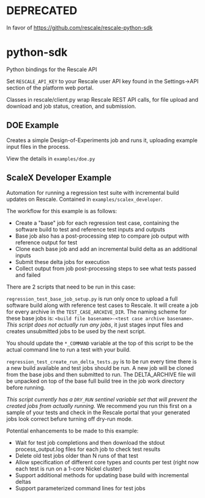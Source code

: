 # DEPRECATED
In favor of https://github.com/rescale/rescale-python-sdk


python-sdk
==========

Python bindings for the Rescale API

Set `RESCALE_API_KEY` to your Rescale user API key found in the
Settings->API section of the platform web portal.

Classes in rescale/client.py wrap Rescale REST API calls, for file
upload and download and job status, creation, and submission.

## DOE Example ##

Creates a simple Design-of-Experiments job and runs it, uploading
example input files in the process.

View the details in `examples/doe.py`

## ScaleX Developer Example ##

Automation for running a regression test suite with incremental build
updates on Rescale. Contained in `examples/scalex_developer`.

The workflow for this example is as follows:

- Create a "base" job for each regression test case, containing the
  software build to test and reference test inputs and outputs
- Base job also has a post-processing step to compare job output with
  reference output for test
- Clone each base job and add an incremental build delta as an additional
  inputs
- Submit these delta jobs for execution
- Collect output from job post-processing steps to see what tests
  passed and failed

There are 2 scripts that need to be run in this case:

`regression_test_base_job_setup.py` is run only once to upload a full
software build along with reference test cases to Rescale. It will
create a job for every archive in the `TEST_CASE_ARCHIVE_DIR`. The
naming scheme for these base jobs is: `<build file basename>-<test
case archive basename>`. *This script does not actually run any jobs*,
it just stages input files and creates unsubmitted jobs to be used by
the next script.

You should update the `*_COMMAND` variable at the top of this script
to be the actual command line to run a test with your build.

`regression_test_create_run_delta_tests.py` is to be run every time
there is a new build available and test jobs should be run. A new job
will be cloned from the base jobs and then submitted to run. The
DELTA_ARCHIVE file will be unpacked on top of the base full build tree
in the job work directory before running.

*This script currently has a `DRY_RUN` sentinel variable set that will
prevent the created jobs from actually running.* We recommend you run
this first on a sample of your tests and check in the Rescale portal
that your generated jobs look correct befure turning off dry-run mode.

Potential enhancements to be made to this example:

- Wait for test job completions and then download the stdout
  process_output.log files for each job to check test results
- Delete old test jobs older than N runs of that test
- Allow specification of different core types and counts per test
  (right now each test is run on a 1-core Nickel cluster)
- Support additional methods for updating base build with incremental
  deltas
- Support parameterized command lines for test jobs
